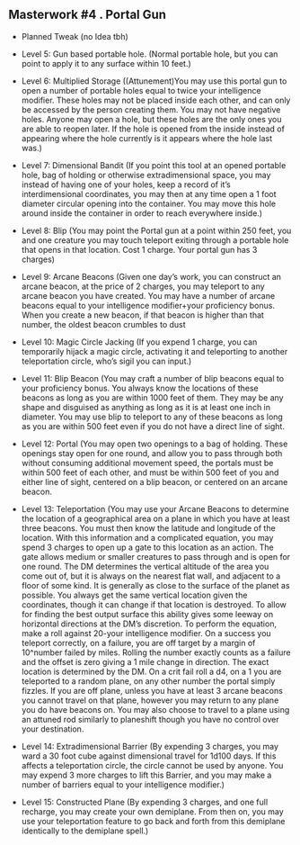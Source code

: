 ## Masterwork #4 . Portal Gun

-   Planned Tweak (no Idea tbh)
   
-   Level 5: Gun based portable hole. (Normal portable hole, but you can point to apply it to any surface within 10 feet.)
    
-   Level 6: Multiplied Storage ((Attunement)You may use this portal gun to open a number of portable holes equal to twice your intelligence modifier. These holes may not be placed inside each other, and can only be accessed by the person creating them. You may not have negative holes. Anyone may open a hole, but these holes are the only ones you are able to reopen later. If the hole is opened from the inside instead of appearing where the hole currently is it appears where the hole last was.) 
    
-   Level 7: Dimensional Bandit (If you point this tool at an opened portable hole, bag of holding or otherwise extradimensional space, you may instead of having one of your holes, keep a record of it’s interdimensional coordinates, you may then at any time open a 1 foot diameter circular opening into the container. You may move this hole around inside the container in order to reach everywhere inside.)
    
-   Level 8: Blip (You may point the Portal gun at a point within 250 feet, you and one creature you may touch teleport exiting through a portable hole that opens in that location. Cost 1 charge. Your portal gun has 3 charges)
    
-   Level 9: Arcane Beacons (Given one day’s work, you can construct an arcane beacon, at the price of 2 charges, you may teleport to any arcane beacon you have created. You may have a number of arcane beacons equal to your intelligence modifier+your proficiency bonus. When you create a new beacon, if that beacon is higher than that number, the oldest beacon crumbles to dust
    
-   Level 10: Magic Circle Jacking (If you expend 1 charge, you can temporarily hijack a magic circle, activating it and teleporting to another teleportation circle, who’s sigil you can input.)
    
-   Level 11: Blip Beacon (You may craft a number of blip beacons equal to your proficiency bonus. You always know the locations of these beacons as long as you are within 1000 feet of them. They may be any shape and disguised as anything as long as it is at least one inch in diameter. You may use blip to teleport to any of these beacons as long as you are within 500 feet even if you do not have a direct line of sight. 
    
-   Level 12: Portal (You may open two openings to a bag of holding. These openings stay open for one round, and allow you to pass through both without consuming additional movement speed, the portals must be within 500 feet of each other, and must be within 500 feet of you and either line of sight, centered on a blip beacon, or centered on an arcane beacon.
    
-   Level 13: Teleportation (You may use your Arcane Beacons to determine the location of a geographical area on a plane in which you have at least three beacons. You must then know the latitude and longitude of the location. With this information and a complicated equation, you may spend 3 charges to open up a gate to this location as an action. The gate allows medium or smaller creatures to pass through and is open for one round. The DM determines the vertical altitude of the area you come out of, but it is always on the nearest flat wall, and adjacent to a floor of some kind. It is generally as close to the surface of the planet as possible. You always get the same vertical location given the coordinates, though it can change if that location is destroyed. To allow for finding the best output surface this ability gives some leeway on horizontal directions at the DM’s discretion. To perform the equation, make a roll against 20-your intelligence modifier. On a success you teleport correctly, on a failure, you are off target by a margin of 10^number failed by miles. Rolling the number exactly counts as a failure and the offset is zero giving a 1 mile change in direction. The exact location is determined by the DM. On a crit fail roll a d4, on a 1 you are teleported to a random plane, on any other number the portal simply fizzles. If you are off plane, unless you have at least 3 arcane beacons you cannot travel on that plane, however you may return to any plane you do have beacons on. You may also choose to travel to a plane using an attuned rod similarly to planeshift though you have no control over your destination.
    
-   Level 14: Extradimensional Barrier (By expending 3 charges, you may ward a 30 foot cube against dimensional travel for 1d100 days. If this affects a teleportation circle, the circle cannot be used by anyone. You may expend 3 more charges to lift this Barrier, and you may make a number of barriers equal to your intelligence modifier.)
    
-   Level 15: Constructed Plane (By expending 3 charges, and one full recharge, you may create your own demiplane. From then on, you may use your teleportation feature to go back and forth from this demiplane identically to the demiplane spell.)